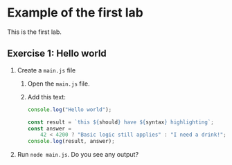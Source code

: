 # Example of the first lab

This is the first lab.

## Exercise 1: Hello world

1. Create a `main.js` file

    1. Open the `main.js` file.
    1. Add this text:

        ```js
        console.log("Hello world");

        const result = `this ${should} have ${syntax} highlighting`;
        const answer =
        	42 < 4200 ? "Basic logic still applies" : "I need a drink!";
        console.log(result, answer);
        ```

1. Run `node main.js`. Do you see any output?
